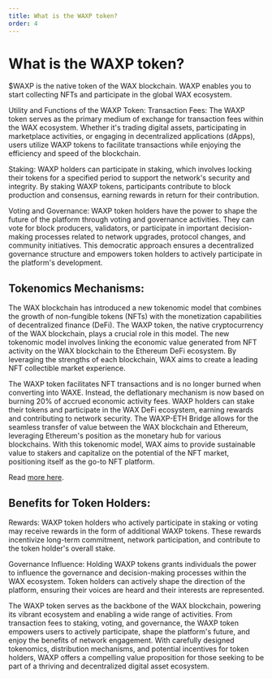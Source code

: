 ```yaml
---
title: What is the WAXP token?
order: 4
---
```


# What is the WAXP token?

$WAXP is the native token of the WAX blockchain. WAXP enables you to start collecting NFTs and participate in the global WAX ecosystem.

Utility and Functions of the WAXP Token:
Transaction Fees: The WAXP token serves as the primary medium of exchange for transaction fees within the WAX ecosystem. Whether it's trading digital assets, participating in marketplace activities, or engaging in decentralized applications (dApps), users utilize WAXP tokens to facilitate transactions while enjoying the efficiency and speed of the blockchain.

Staking: WAXP holders can participate in staking, which involves locking their tokens for a specified period to support the network's security and integrity. By staking WAXP tokens, participants contribute to block production and consensus, earning rewards in return for their contribution.

Voting and Governance: WAXP token holders have the power to shape the future of the platform through voting and governance activities. They can vote for block producers, validators, or participate in important decision-making processes related to network upgrades, protocol changes, and community initiatives. This democratic approach ensures a decentralized governance structure and empowers token holders to actively participate in the platform's development.

## Tokenomics Mechanisms:

The WAX blockchain has introduced a new tokenomic model that combines the growth of non-fungible tokens (NFTs) with the monetization capabilities of decentralized finance (DeFi). The WAXP token, the native cryptocurrency of the WAX blockchain, plays a crucial role in this model. The new tokenomic model involves linking the economic value generated from NFT activity on the WAX blockchain to the Ethereum DeFi ecosystem. By leveraging the strengths of each blockchain, WAX aims to create a leading NFT collectible market experience.

The WAXP token facilitates NFT transactions and is no longer burned when converting into WAXE. Instead, the deflationary mechanism is now based on burning 20% of accrued economic activity fees. WAXP holders can stake their tokens and participate in the WAX DeFi ecosystem, earning rewards and contributing to network security. The WAXP-ETH Bridge allows for the seamless transfer of value between the WAX blockchain and Ethereum, leveraging Ethereum's position as the monetary hub for various blockchains. With this tokenomic model, WAX aims to provide sustainable value to stakers and capitalize on the potential of the NFT market, positioning itself as the go-to NFT platform.

Read [more here](https://medium.com/wax-io/coming-to-wax-a-new-wax-tokenomic-model-cd0616a069e9). 

## Benefits for Token Holders:

Rewards: WAXP token holders who actively participate in staking or voting may receive rewards in the form of additional WAXP tokens. These rewards incentivize long-term commitment, network participation, and contribute to the token holder's overall stake.

Governance Influence: Holding WAXP tokens grants individuals the power to influence the governance and decision-making processes within the WAX ecosystem. Token holders can actively shape the direction of the platform, ensuring their voices are heard and their interests are represented.

The WAXP token serves as the backbone of the WAX blockchain, powering its vibrant ecosystem and enabling a wide range of activities. From transaction fees to staking, voting, and governance, the WAXP token empowers users to actively participate, shape the platform's future, and enjoy the benefits of network engagement. With carefully designed tokenomics, distribution mechanisms, and potential incentives for token holders, WAXP offers a compelling value proposition for those seeking to be part of a thriving and decentralized digital asset ecosystem.
